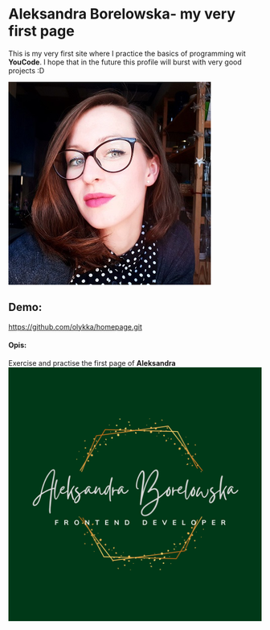 # Aleksandra Borelowska- my very first page
This is my very first site where I practice the basics of programming wit **YouCode**. I hope that in the future this profile will burst with very good projects :D

![Aleksandra Borelowska](images/Aleksandra.jpg)

## Demo:

https://github.com/olykka/homepage.git


#### Opis:
Exercise and practise the first page of **Aleksandra**
![card](images/share.png)
